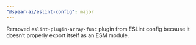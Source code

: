 ```yaml
---
"@spear-ai/eslint-config": major
---
```


Removed `eslint-plugin-array-func` plugin from ESLint config because it doesn’t properly export itself as an ESM module.
